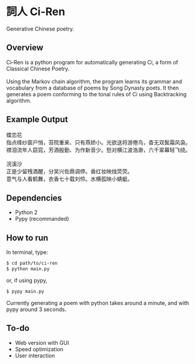 # 詞人 Ci-Ren
Generative Chinese poetry.


## Overview
Ci-Ren is a python program for automatically generating Ci, a form of Classical Chinese Poetry.<br><br>
Using the Markov chain algorithm, the program learns its grammar and vocabulary from a database of poems by Song Dynasty poets. It then generates a poem conforming to the tonal rules of Ci using Backtracking algorithm.


## Example Output
蝶恋花<br>
指点绛纱窗户悄，苔院重来、只有燕娇小。光欲送将游倦鸟，杳无双鬓霜风袅。<br>
襟泪流年人窈窕，芳酒殷勤、为作新音少。愁对横江波浩渺，六千翠幕轻飞绕。<br><br>
浣溪沙<br>
正是少留残酒醒，分吴兴佐鼎调停。香红妆映烛荧荧。<br>
意气与人看鹤舞，衣香七十载刘伶。水横孤映小蜻蜓。<br>


## Dependencies
- Python 2
- Pypy (recommanded)


## How to run
In terminal, type:
```bash
$ cd path/to/ci-ren
$ python main.py
```
or, if using pypy,
```bash
$ pypy main.py
```
Currently generating a poem with python takes around a minute, and with pypy around 3 seconds.



## To-do
- Web version with GUI
- Speed optimization
- User interaction
